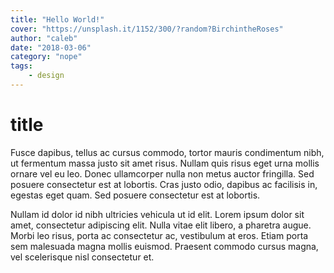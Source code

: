 ```yaml
---
title: "Hello World!"
cover: "https://unsplash.it/1152/300/?random?BirchintheRoses"
author: "caleb"
date: "2018-03-06"
category: "nope"
tags:
    - design
---
```


# title

Fusce dapibus, tellus ac cursus commodo, tortor mauris condimentum nibh, ut fermentum massa justo sit amet risus. Nullam quis risus eget urna mollis ornare vel eu leo. Donec ullamcorper nulla non metus auctor fringilla. Sed posuere consectetur est at lobortis. Cras justo odio, dapibus ac facilisis in, egestas eget quam. Sed posuere consectetur est at lobortis.

Nullam id dolor id nibh ultricies vehicula ut id elit. Lorem ipsum dolor sit amet, consectetur adipiscing elit. Nulla vitae elit libero, a pharetra augue. Morbi leo risus, porta ac consectetur ac, vestibulum at eros. Etiam porta sem malesuada magna mollis euismod. Praesent commodo cursus magna, vel scelerisque nisl consectetur et.
